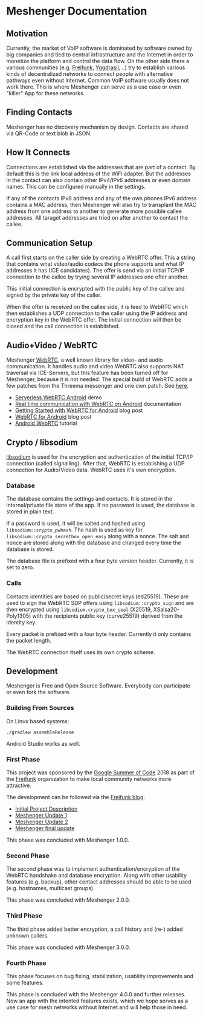 Meshenger Documentation
=======================

## Motivation

Currently, the market of VoIP software is dominated by software owned by big companies and tied to central infrastructure and the Internet in order to monetize the platform and control the data flow. On the other side there a various communities (e.g. [Freifunk](https://freifunk.net/), [Yggdrasil](https://yggdrasil-network.github.io/), ..) try to establish various kinds of decentralized networks to connect people with alternative pathways even without Internet. Common VoIP software usually does not work there. This is where Meshenger can serve as a use case or even "killer" App for these networks.

## Finding Contacts

Meshenger has no discovery mechanism by design. Contacts are shared via QR-Code or text blob in JSON.

## How It Connects

Connections are established via the addresses that are part of a contact. By default this is the link local address of the WiFi adapter. But the addresses in the contact can also contain other IPv4/IPv6 addresses or even domain names. This can be configured manually in the settings.

If any of the contacts IPv6 address and any of the own phones IPv6 address contains a MAC address, then Meshenger will also try to transplant the MAC address from one address to another to generate more possible callee addresses. All taraget addresses are tried on after another to contact the callee.

## Communication Setup

A call first starts on the caller side by creating a WebRTC offer. This a string that contains what video/audio codecs the phone supports and what IP addresses it has (ICE candidates). The offer is send via an initial TCP/IP connection to the callee by trying several IP addresses one ofter another.

This initial connection is encrypted with the public key of the callee and signed by the private key of the caller.

When the offer is received on the callee side, it is feed to WebRTC which then establishes a UDP connection to the caller using the IP address and encryption key in the WebRTC offer. The initial connection will then be closed and the call connection is established.

## Audio+Video / WebRTC

Meshenger [WebRTC](https://webrtc.org/), a well known library for video- and audio communication. It handles audio and video WebRTC also supports NAT traversal via ICE-Servers, but this feature has been turned off for Meshenger, because it is not needed. The special build of WebRTC adds a few patches from the Threema messenger and one own patch. See [here](/webrtc/README.md).

- [Serverless WebRTC Android](https://github.com/wojta/serverless-webrtc-android) demo
- [Real time communication with WebRTC on Android](https://hackernoon.com/real-time-communication-with-webrtc-on-android-f96cdcfc4771) documentation
- [Getting Started with WebRTC for Android](https://vivekc.xyz/getting-started-with-webrtc-for-android-daab1e268ff4) blog post
- [WebRTC for Android](https://www.amryousef.me/android-webrtc) blog post
- [Android WebRTC](https://github.com/GleasonK/android-webrtc-tutorial) tutorial

## Crypto / libsodium

[libsodium](https://github.com/jedisct1/libsodium) is used for the encryption and authentication of the initial TCP/IP connection (called signalling). After that, WebRTC is establishing a UDP connection for Audio/Video data. WebRTC uses it's own encryption.

### Database

The database contains the settings and contacts. It is stored in the internal/private file store of the app. If no password is used, the database is stored in plain text.

If a password is used, it will be salted and hashed using `libsodium::crypto_pwhash`. The hash is used as key for `libsodium::crypto_secretbox_open_easy` along with a nonce. The salt and nonce are stored along with the database and changed every time the database is stored.

The database file is prefixed with a four byte version header. Currently, it is set to zero.

### Calls

Contacts identities are based on public/secret keys (ed25519). These are used to sign the WebRTC SDP offers using `libsodium::crypto_sign` and are then encrypted using `libsodium.crypto_box_seal` (X25519, XSalsa20-Poly1305) with the recipients public key (curve25519) derived from the identity key.

Every packet is prefixed with a four byte header. Currently it only contains the packet length.

The WebRTC connection itself uses its own crypto scheme.

## Development

Meshenger is Free and Open Source Software. Everybody can participate or even fork the software.

### Building From Sources

On Linux based systems:

```
./gradlew assembleRelease
```

Android Studio works as well.

### First Phase

This project was sponsored by the [Google Summer of Code](https://summerofcode.withgoogle.com/) 2018 as part of the [Freifunk](https://freifunk.net) organization to make local community networks more attractive.

The development can be followed via the [Freifunk blog](https://blog.freifunk.net):

* [Initial Project Description](https://projects.freifunk.net/#/projects?project=local_phone_app&lang=en)
* [Meshenger Update 1](https://blog.freifunk.net/2018/06/10/meshenger-p2p-local-network-messenger-update-1/)
* [Meshenger Update 2](https://blog.freifunk.net/2018/07/07/meshenger-p2p-local-network-messenger-update-2/)
* [Meshenger final update](https://blog.freifunk.net/2018/08/14/meshenger-p2p-local-network-messenger-final-update/)

This phase was concluded with Meshenger 1.0.0.

### Second Phase

The second phase was to implement authentication/encryption of the WebRTC handshake and database encryption.
Along with other usability features (e.g. backup), other contact addresses should be able to be used (e.g. hostnames, multicast groups).

This phase was concluded with Meshenger 2.0.0.

### Third Phase

The third phase added better encryption, a call history and (re-) added unknown callers.

This phase was concluded with Meshenger 3.0.0.

### Fourth Phase

This phase focuses on bug fixing, stabilization, usability improvements and some features.

This phase is concluded with the Meshenger 4.0.0 and further releases. Now an app with the intented features exists, which we hope serves as a use case for mesh networks without Internet and will help those in need.
